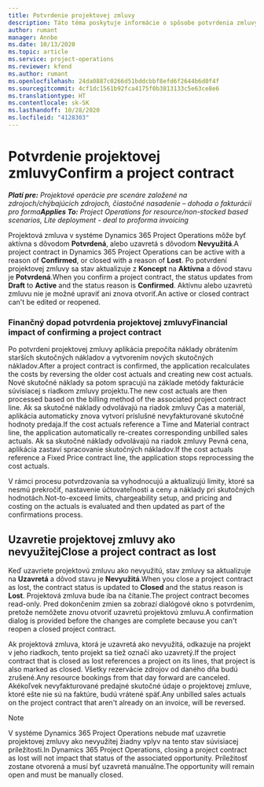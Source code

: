 ```yaml
---
title: Potvrdenie projektovej zmluvy
description: Táto téma poskytuje informácie o spôsobe potvrdenia zmluvy v aplikácii Project Operations.
author: rumant
manager: Annbe
ms.date: 10/13/2020
ms.topic: article
ms.service: project-operations
ms.reviewer: kfend
ms.author: rumant
ms.openlocfilehash: 24da0887c0266d51bddcbbf8efd6f2644b6d0f4f
ms.sourcegitcommit: 4cf1dc1561b92fca4175f0b3813133c5e63ce8e6
ms.translationtype: HT
ms.contentlocale: sk-SK
ms.lasthandoff: 10/28/2020
ms.locfileid: "4128303"
---
```

# <a name="confirm-a-project-contract"></a><span data-ttu-id="edd0e-103">Potvrdenie projektovej zmluvy</span><span class="sxs-lookup"><span data-stu-id="edd0e-103">Confirm a project contract</span></span>

<span data-ttu-id="edd0e-104">_**Platí pre:** Projektové operácie pre scenáre založené na zdrojoch/chýbajúcich zdrojoch, čiastočné nasadenie – dohoda o fakturácii pro forma_</span><span class="sxs-lookup"><span data-stu-id="edd0e-104">_**Applies To:** Project Operations for resource/non-stocked based scenarios, Lite deployment - deal to proforma invoicing_</span></span>

<span data-ttu-id="edd0e-105">Projektová zmluva v systéme Dynamics 365 Project Operations môže byť aktívna s dôvodom **Potvrdená**, alebo uzavretá s dôvodom **Nevyužitá**.</span><span class="sxs-lookup"><span data-stu-id="edd0e-105">A project contract in Dynamics 365 Project Operations can be active with a reason of **Confirmed**, or closed with a reason of **Lost**.</span></span> <span data-ttu-id="edd0e-106">Po potvrdení projektovej zmluvy sa stav aktualizuje z **Koncept** na **Aktívna** a dôvod stavu je **Potvrdená**.</span><span class="sxs-lookup"><span data-stu-id="edd0e-106">When you confirm a project contract, the status updates from **Draft** to **Active** and the status reason is **Confirmed**.</span></span> <span data-ttu-id="edd0e-107">Aktívnu alebo uzavretú zmluvu nie je možné upraviť ani znova otvoriť.</span><span class="sxs-lookup"><span data-stu-id="edd0e-107">An active or closed contract can't be edited or reopened.</span></span> 

### <a name="financial-impact-of-confirming-a-project-contract"></a><span data-ttu-id="edd0e-108">Finančný dopad potvrdenia projektovej zmluvy</span><span class="sxs-lookup"><span data-stu-id="edd0e-108">Financial impact of confirming a project contract</span></span>

<span data-ttu-id="edd0e-109">Po potvrdení projektovej zmluvy aplikácia prepočíta náklady obrátením starších skutočných nákladov a vytvorením nových skutočných nákladov.</span><span class="sxs-lookup"><span data-stu-id="edd0e-109">After a project contract is confirmed, the application recalculates the costs by reversing the older cost actuals and creating new cost actuals.</span></span> <span data-ttu-id="edd0e-110">Nové skutočné náklady sa potom spracujú na základe metódy fakturácie súvisiacej s riadkom zmluvy projektu.</span><span class="sxs-lookup"><span data-stu-id="edd0e-110">The new cost actuals are then processed based on the billing method of the associated project contract line.</span></span> <span data-ttu-id="edd0e-111">Ak sa skutočné náklady odvolávajú na riadok zmluvy Čas a materiál, aplikácia automaticky znova vytvorí príslušné nevyfakturované skutočné hodnoty predaja.</span><span class="sxs-lookup"><span data-stu-id="edd0e-111">If the cost actuals reference a Time and Material contract line, the application automatically re-creates corresponding unbilled sales actuals.</span></span> <span data-ttu-id="edd0e-112">Ak sa skutočné náklady odvolávajú na riadok zmluvy Pevná cena, aplikácia zastaví spracovanie skutočných nákladov.</span><span class="sxs-lookup"><span data-stu-id="edd0e-112">If the cost actuals reference a Fixed Price contract line, the application stops reprocessing the cost actuals.</span></span>

<span data-ttu-id="edd0e-113">V rámci procesu potvrdzovania sa vyhodnocujú a aktualizujú limity, ktoré sa nesmú prekročiť, nastavenie účtovateľnosti a ceny a náklady pri skutočných hodnotách.</span><span class="sxs-lookup"><span data-stu-id="edd0e-113">Not-to-exceed limits, chargeability setup, and pricing and costing on the actuals is evaluated and then updated as part of the confirmations process.</span></span>

## <a name="close-a-project-contract-as-lost"></a><span data-ttu-id="edd0e-114">Uzavretie projektovej zmluvy ako nevyužitej</span><span class="sxs-lookup"><span data-stu-id="edd0e-114">Close a project contract as lost</span></span>

<span data-ttu-id="edd0e-115">Keď uzavriete projektovú zmluvu ako nevyužitú, stav zmluvy sa aktualizuje na **Uzavretá** a dôvod stavu je **Nevyužitá**.</span><span class="sxs-lookup"><span data-stu-id="edd0e-115">When you close a project contract as lost, the contract status is updated to **Closed** and the status reason is **Lost**.</span></span> <span data-ttu-id="edd0e-116">Projektová zmluva bude iba na čítanie.</span><span class="sxs-lookup"><span data-stu-id="edd0e-116">The project contract becomes read-only.</span></span> <span data-ttu-id="edd0e-117">Pred dokončením zmien sa zobrazí dialógové okno s potvrdením, pretože nemôžete znovu otvoriť uzavretú projektovú zmluvu.</span><span class="sxs-lookup"><span data-stu-id="edd0e-117">A confirmation dialog is provided before the changes are complete because you can't reopen a closed project contract.</span></span>

<span data-ttu-id="edd0e-118">Ak projektová zmluva, ktorá je uzavretá ako nevyužitá, odkazuje na projekt v jeho riadkoch, tento projekt sa tiež označí ako uzavretý.</span><span class="sxs-lookup"><span data-stu-id="edd0e-118">If the project contract that is closed as lost references a project on its lines, that project is also marked as closed.</span></span> <span data-ttu-id="edd0e-119">Všetky rezervácie zdrojov od daného dňa budú zrušené.</span><span class="sxs-lookup"><span data-stu-id="edd0e-119">Any resource bookings from that day forward are canceled.</span></span> <span data-ttu-id="edd0e-120">Akékoľvek nevyfakturované predajné skutočné údaje o projektovej zmluve, ktoré ešte nie sú na faktúre, budú vrátené späť.</span><span class="sxs-lookup"><span data-stu-id="edd0e-120">Any unbilled sales actuals on the project contract that aren't already on an invoice, will be reversed.</span></span>

> [!NOTE]
> <span data-ttu-id="edd0e-121">V systéme Dynamics 365 Project Operations nebude mať uzavretie projektovej zmluvy ako nevyužitej žiadny vplyv na tento stav súvisiacej príležitosti.</span><span class="sxs-lookup"><span data-stu-id="edd0e-121">In Dynamics 365 Project Operations, closing a project contract as lost will not impact that status of the associated opportunity.</span></span> <span data-ttu-id="edd0e-122">Príležitosť zostane otvorená a musí byť uzavretá manuálne.</span><span class="sxs-lookup"><span data-stu-id="edd0e-122">The opportunity will remain open and must be manually closed.</span></span>
